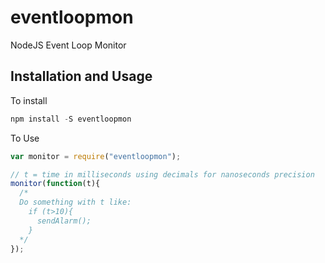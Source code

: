 # eventloopmon
NodeJS Event Loop Monitor

## Installation and Usage
To install
```javascript
npm install -S eventloopmon
```

To Use
```javascript
var monitor = require("eventloopmon");

// t = time in milliseconds using decimals for nanoseconds precision
monitor(function(t){
  /*
  Do something with t like:
    if (t>10){
      sendAlarm();
    }
  */
});
```
